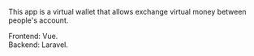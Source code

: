 This app is a virtual wallet that allows exchange virtual money between people's account.

Frontend: Vue.  
Backend: Laravel.

